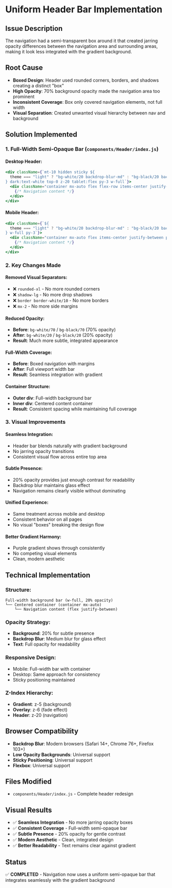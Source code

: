 # Uniform Header Bar Implementation

## Issue Description
The navigation had a semi-transparent box around it that created jarring opacity differences between the navigation area and surrounding areas, making it look less integrated with the gradient background.

## Root Cause
- **Boxed Design**: Header used rounded corners, borders, and shadows creating a distinct "box"
- **High Opacity**: 70% background opacity made the navigation area too prominent
- **Inconsistent Coverage**: Box only covered navigation elements, not full width
- **Visual Separation**: Created unwanted visual hierarchy between nav and background

## Solution Implemented

### 1. Full-Width Semi-Opaque Bar (`components/Header/index.js`)

#### Desktop Header:
```jsx
<div className={`mt-10 hidden sticky ${
  theme === "light" ? "bg-white/20 backdrop-blur-md" : "bg-black/20 backdrop-blur-md"
} dark:text-white top-0 z-20 tablet:flex py-3 w-full`}>
  <div className="container mx-auto flex flex-row items-center justify-between px-4">
    {/* Navigation content */}
  </div>
</div>
```

#### Mobile Header:
```jsx
<div className={`${
  theme === "light" ? "bg-white/20 backdrop-blur-md" : "bg-black/20 backdrop-blur-md"
} w-full py-3`}>
  <div className="container mx-auto flex items-center justify-between px-4">
    {/* Navigation content */}
  </div>
</div>
```

### 2. Key Changes Made

#### **Removed Visual Separators:**
- ❌ `rounded-xl` - No more rounded corners
- ❌ `shadow-lg` - No more drop shadows  
- ❌ `border border-white/10` - No more borders
- ❌ `mx-2` - No more side margins

#### **Reduced Opacity:**
- **Before**: `bg-white/70` / `bg-black/70` (70% opacity)
- **After**: `bg-white/20` / `bg-black/20` (20% opacity)
- **Result**: Much more subtle, integrated appearance

#### **Full-Width Coverage:**
- **Before**: Boxed navigation with margins
- **After**: Full viewport width bar
- **Result**: Seamless integration with gradient

#### **Container Structure:**
- **Outer div**: Full-width background bar
- **Inner div**: Centered content container
- **Result**: Consistent spacing while maintaining full coverage

### 3. Visual Improvements

#### **Seamless Integration:**
- Header bar blends naturally with gradient background
- No jarring opacity transitions
- Consistent visual flow across entire top area

#### **Subtle Presence:**
- 20% opacity provides just enough contrast for readability
- Backdrop blur maintains glass effect
- Navigation remains clearly visible without dominating

#### **Unified Experience:**
- Same treatment across mobile and desktop
- Consistent behavior on all pages
- No visual "boxes" breaking the design flow

#### **Better Gradient Harmony:**
- Purple gradient shows through consistently
- No competing visual elements
- Clean, modern aesthetic

## Technical Implementation

### **Structure:**
```
Full-width background bar (w-full, 20% opacity)
└── Centered container (container mx-auto)
    └── Navigation content (flex justify-between)
```

### **Opacity Strategy:**
- **Background**: 20% for subtle presence
- **Backdrop Blur**: Medium blur for glass effect
- **Text**: Full opacity for readability

### **Responsive Design:**
- Mobile: Full-width bar with container
- Desktop: Same approach for consistency
- Sticky positioning maintained

### **Z-Index Hierarchy:**
- **Gradient**: z-5 (background)
- **Overlay**: z-6 (fade effect)
- **Header**: z-20 (navigation)

## Browser Compatibility
- **Backdrop Blur**: Modern browsers (Safari 14+, Chrome 76+, Firefox 103+)
- **Low Opacity Backgrounds**: Universal support
- **Sticky Positioning**: Universal support
- **Flexbox**: Universal support

## Files Modified
- `components/Header/index.js` - Complete header redesign

## Visual Results
- ✅ **Seamless Integration** - No more jarring opacity boxes
- ✅ **Consistent Coverage** - Full-width semi-opaque bar
- ✅ **Subtle Presence** - 20% opacity for gentle contrast
- ✅ **Modern Aesthetic** - Clean, integrated design
- ✅ **Better Readability** - Text remains clear against gradient

## Status
✅ **COMPLETED** - Navigation now uses a uniform semi-opaque bar that integrates seamlessly with the gradient background
